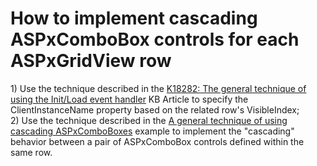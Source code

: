 # How to implement cascading ASPxComboBox controls for each ASPxGridView row


<p>1) Use the technique described in the <a href="https://www.devexpress.com/Support/Center/p/K18282">K18282: The general technique of using the Init/Load event handler</a> KB Article to specify the ClientInstanceName property based on the related row's VisibleIndex;<br />2) Use the technique described in the <a href="https://www.devexpress.com/Support/Center/p/E2355">A general technique of using cascading ASPxComboBoxes</a> example to implement the "cascading" behavior between a pair of ASPxComboBox controls defined within the same row.</p>

<br/>


